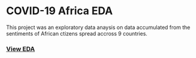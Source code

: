# COVID-19 Africa EDA

This project was an exploratory data anaysis on data accumulated from the sentiments of African ctizens spread accross 9 countries.

### [View EDA](https://github.com/kylermintah/COVID-19-Africa/blob/master/EDA_Kyler_Mintah.ipynb)
